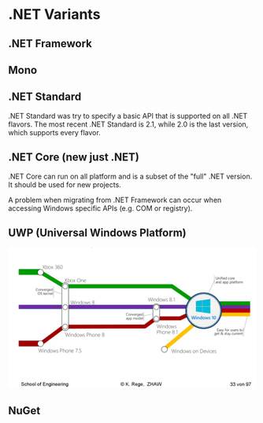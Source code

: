 # .NET Variants

## .NET Framework

## Mono



## .NET Standard

.NET Standard was try to specify a basic API that is supported on all .NET flavors. The most recent .NET Standard is 2.1, while 2.0 is the last version, which supports every flavor.

## .NET Core (new just .NET)

.NET Core can run on all platform and is a subset of the "full" .NET version. It should be used for new projects. 

A problem when migrating from .NET Framework can occur when accessing Windows specific APIs (e.g. COM or registry).

## UWP (Universal Windows Platform)

![image-20240405144107481](./res/04_DNET%20Variants/image-20240405144107481.png)

## NuGet

